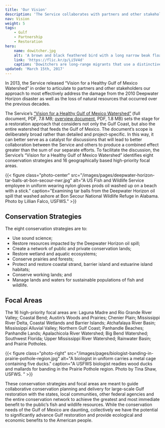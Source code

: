 ```yaml
---
title: 'Our Vision'
description: 'The Service collaborates with partners and other stakeholders to conserve, protect and enhance the fish, wildlife, plants and habitat of the Gulf of Mexico region.'
nav: Vision
weight: 5
tags:
    - Gulf
    - Partnership
    - Restoration
hero:
    name: dowitcher.jpg
    alt: 'A brown and black feathered bird with a long narrow beak floating on ultra-smooth water.'
    link: 'https://flic.kr/p/Li5V4d'
    caption: 'Dowitchers are long-range migrants that use a distinctive sewing machine-like feeding action when foraging across the mud flats of the Gulf region. Photo by Woody Woodrow, USFWS.'
updated: 'March 15th, 2017'
---
```


In 2013, the Service released “Vision for a Healthy Gulf of Mexico Watershed” in order to articulate to partners and other stakeholders our approach to most effectively address the damage from the 2010 Deepwater Horizon disaster as well as the loss of natural resources that occurred over the previous decades.

The Service’s [“Vision for a Healthy Gulf of Mexico Watershed”](/pdf/gulf-vision-document.pdf) (full document, PDF, 7.8 MB; [overview document](/pdf/gulf-vision-document-overview.pdf), PDF, 1.8 MB) sets the stage for a restoration approach that considers not only the Gulf Coast, but also the entire watershed that feeds the Gulf of Mexico. The document’s scope is deliberately broad rather than detailed and project-specific. In this way, it can better serve as a catalyst for discussions that will lead to better collaboration between the Service and others to produce a combined effect greater than the sum of our separate efforts. To facilitate the discussion, the Service’s “Vision for a Healthy Gulf of Mexico Watershed” identifies eight conservation strategies and 16 geographically based high-priority focal areas.

{{< figure class="photo-center" src="/images/pages/deepwater-horizon-tar-balls-at-bon-secour-nwr.jpg" alt="A US Fish and Wildlife Service employee in uniform wearing nylon gloves prods oil washed up on a beach with a stick." caption="Examining tar balls from the Deepwater Horizon oil spill that washed ashore at Bon Secour National Wildlife Refuge in Alabama. Photo by Lillian Falco, USFWS." >}}

## Conservation Strategies

The eight conservation strategies are to:

 - Use sound science;
 - Restore resources impacted by the Deepwater Horizon oil spill;
 - Create a network of public and private conservation lands;
 - Restore wetland and aquatic ecosystems;
 - Conserve prairies and forests;
 - Protect and restore coastal strand, barrier island and estuarine island habitats;
 - Conserve working lands; and
 - Manage lands and waters for sustainable populations of fish and wildlife.

## Focal Areas

The 16 high-priority focal areas are: Laguna Madre and Rio Grande River Valley; Coastal Bend; Austin’s Woods and Prairies; Chenier Plain; Mississippi River Delta, Coastal Wetlands and Barrier Islands; Atchafalaya River Basin; Mississippi Alluvial Valley; Northern Gulf Coast; Panhandle Beaches; Panhandle Lands; Apalachicola River Watershed; Big Bend Watershed; Southwest Florida; Upper Mississippi River Watershed; Rainwater Basin; and Prairie Potholes.

{{< figure class="photo-right" src="/images/pages/biologist-banding-in-prairie-pothole-region.jpg" alt="A biologist in uniform carries a metal cage containing five ducks." caption="A USFWS biologist readies wood ducks and mallards for banding in the Prairie Pothole region. Photo by Tina Shaw, USFWS. " >}}

These conservation strategies and focal areas are meant to guide collaborative conservation planning and delivery for large-scale Gulf restoration with the states, local communities, other federal agencies and the entire conservation network to achieve the greatest and most immediate benefit to the public’s fish and wildlife resources. While the conservation needs of the Gulf of Mexico are daunting, collectively we have the potential to significantly advance Gulf restoration and provide ecological and economic benefits to the American people.

